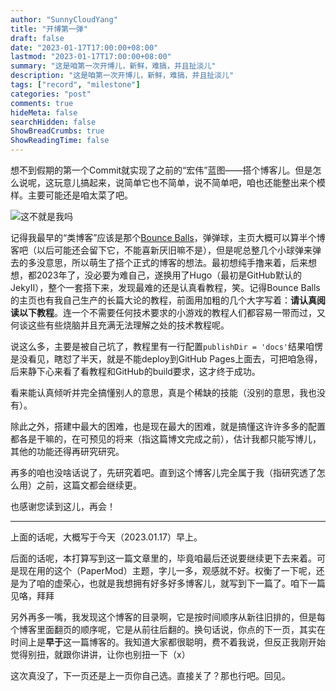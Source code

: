 ```yaml
---
author: "SunnyCloudYang"
title: "开博第一弹"
draft: false
date: "2023-01-17T17:00:00+08:00"
lastmod: "2023-01-17T17:00:00+08:00"
summary: "这是咱第一次开博儿，新鲜，难搞，并且扯淡儿"
description: "这是咱第一次开博儿，新鲜，难搞，并且扯淡儿"
tags: ["record", "milestone"]
categories: "post"
comments: true
hideMeta: false
searchHidden: false
ShowBreadCrumbs: true
ShowReadingTime: false
---
```


想不到假期的第一个Commit就实现了之前的“宏伟”蓝图——搭个博客儿。但是怎么说呢，这玩意儿搞起来，说简单它也不简单，说不简单吧，咱也还能整出来个模样。主要可能还是咱太菜了吧。

![这不就是我吗](/images/meme1.jpg#center "这就是我")

记得我最早的“类博客”应该是那个[Bounce Balls](/gadgets/old)，弹弹球，主页大概可以算半个博客吧（以后可能还会留下它，不能喜新厌旧嘛不是），但是呢总整几个小球弹来弹去的多没意思，所以萌生了搭个正式的博客的想法。最初想纯手撸来着，后来想想，都2023年了，没必要为难自己，遂换用了Hugo（最初是GitHub默认的JekyII），整个一套搭下来，发现最难的还是认真看教程，笑。记得Bounce Balls的主页也有我自己生产的长篇大论的教程，前面用加粗的几个大字写着：**请认真阅读以下教程**。连一个不需要任何技术要求的小游戏的教程人们都容易一带而过，又何谈这些有些烧脑并且充满无法理解之处的技术教程呢。

说这么多，主要是被自己坑了，教程里有一行配置`publishDir = 'docs'`结果咱愣是没看见，瞎怼了半天，就是不能deploy到GitHub Pages上面去，可把咱急得，后来静下心来看了看教程和GitHub的build要求，这才终于成功。

看来能认真倾听并完全搞懂别人的意思，真是个稀缺的技能（没别的意思，我也没有）。

除此之外，搭建中最大的困难，也是现在最大的困难，就是搞懂这许许多多的配置都各是干嘛的，在可预见的将来（指这篇博文完成之前），估计我都只能写博儿，其他的功能还得再研究研究。

再多的咱也没啥话说了，先研究着吧。直到这个博客儿完全属于我（指研究透了怎么用）之前，这篇文都会继续更。

也感谢您读到这儿，再会！

---

上面的话呢，大概写于今天（2023.01.17）早上。

后面的话呢，本打算写到这一篇文章里的，毕竟咱最后还说要继续更下去来着。可是现在用的这个（PaperMod）主题，字儿一多，观感就不好。权衡了一下呢，还是为了咱的虚荣心，也就是我想拥有好多好多博客儿，就写到下一篇了。咱下一篇见咯，拜拜

另外再多一嘴，我发现这个博客的目录啊，它是按时间顺序从新往旧排的，但是每个博客里面翻页的顺序呢，它是从前往后翻的。换句话说，你点的下一页，其实在时间上是**早于**这一篇博客的。我知道大家都很聪明，费不着我说，但反正我刚开始觉得别扭，就跟你讲讲，让你也别扭一下（x）

这次真没了，下一页还是上一页你自己选。直接关了？那也行吧。回见。
